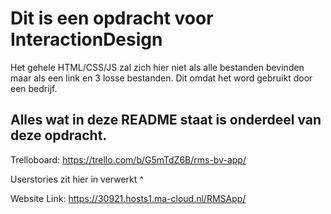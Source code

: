 # Dit is een opdracht voor InteractionDesign

Het gehele HTML/CSS/JS zal zich hier niet als alle bestanden bevinden maar als een link en 3 losse bestanden. Dit omdat het word gebruikt door een bedrijf.

## Alles wat in deze README staat is onderdeel van deze opdracht.

Trelloboard: https://trello.com/b/G5mTdZ6B/rms-bv-app/

Userstories zit hier in verwerkt ^

Website Link: https://30921.hosts1.ma-cloud.nl/RMSApp/
